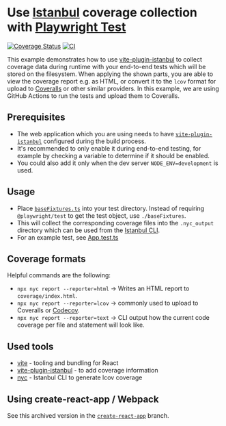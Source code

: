 # Use [Istanbul](https://istanbul.js.org) coverage collection with [Playwright Test](https://playwright.dev/docs/test-intro)

[![Coverage Status](https://coveralls.io/repos/github/mxschmitt/playwright-test-coverage/badge.svg)](https://coveralls.io/github/mxschmitt/playwright-test-coverage)
[![CI](https://github.com/mxschmitt/playwright-test-coverage/actions/workflows/nodejs.yml/badge.svg)](https://github.com/mxschmitt/playwright-test-coverage/actions/workflows/nodejs.yml)

This example demonstrates how to use [vite-plugin-istanbul](https://github.com/ifaxity/vite-plugin-istanbul) to collect coverage data during runtime with your end-to-end tests which will be stored on the filesystem. When applying the shown parts, you are able to view the coverage report e.g. as HTML, or convert it to the `lcov` format for upload to [Coveralls](https://coveralls.io/) or other similar providers. In this example, we are using GitHub Actions to run the tests and upload them to Coveralls.

## Prerequisites

- The web application which you are using needs to have [`vite-plugin-istanbul`](https://github.com/ifaxity/vite-plugin-istanbul) configured during the build process.
- It's recommended to only enable it during end-to-end testing, for example by checking a variable to determine if it should be enabled.
- You could also add it only when the dev server `NODE_ENV=development` is used.

## Usage

- Place [`baseFixtures.ts`](https://github.com/mxschmitt/playwright-test-coverage/blob/main/e2e/baseFixtures.ts) into your test directory. Instead of requiring `@playwright/test` to get the test object, use `./baseFixtures`.
- This will collect the corresponding coverage files into the `.nyc_output` directory which can be used from the [Istanbul CLI](https://github.com/istanbuljs/nyc).
- For an example test, see [App.test.ts](/e2e/App.test.ts)

## Coverage formats

Helpful commands are the following:

- `npx nyc report --reporter=html` -> Writes an HTML report to `coverage/index.html`.
- `npx nyc report --reporter=lcov` -> commonly used to upload to Coveralls or [Codecov](https://about.codecov.io/).
- `npx nyc report --reporter=text` -> CLI output how the current code coverage per file and statement will look like.

## Used tools

- [vite](https://vitejs.dev/) - tooling and bundling for React
- [vite-plugin-istanbul](https://github.com/ifaxity/vite-plugin-istanbul) - to add coverage information
- [nyc](https://github.com/istanbuljs/nyc) - Istanbul CLI to generate lcov coverage

## Using create-react-app / Webpack

See this archived version in the [`create-react-app`](https://github.com/mxschmitt/playwright-test-coverage/tree/create-react-app) branch.